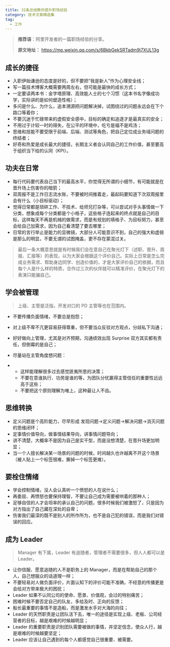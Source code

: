 ```yaml
---
title: 32条总结教你提升职场经验
category: 技术文章精选集
tag:
  - 工作
---
```


> **推荐语**：阿里开发者的一篇职场经验的分享。
>
> **原文地址：** <https://mp.weixin.qq.com/s/6BkbGekSRTadm9j7XUL13g>

## 成长的捷径

- 入职伊始谦逊的态度是好的，但不要把“我是新人”作为心理安全线；
- 写一篇技术博客大概需要两周左右，但可能是最快的成长方式；
- 一定要读两本书：金字塔原理、高效能人士的七个习惯（这本书名字像成功学，实际讲的是如何塑造性格）；
- 多问是什么、为什么，追本溯源把问题解决掉，试图绕过的问题永远会在下个路口等着你；
- 不要沉迷于忙碌带来的虚假安全感中，目标的确定和追逐才是最真实的安全；
- 不用过于计较一时的得失，在公平的环境中，吃亏是福不是鸡汤；
- 思维和技能不要受限于前端、后端、测试等角色，把自己定位成业务域问题的终结者；
- 好奇和热爱是成长最大的捷径，长期主义者会认同自己的工作价值，甚至要高于组织当下给的认同（KPI）。

## 功夫在日常 

- 每行代码要代表自己当下的最高水平，你觉得无所谓的小细节，有可能就是在晋升场上伤害你的暗箭；
- 双周报不是工作日志流水账，不要被时间推着走，最起码要知道下次双周报里会有什么（小目标驱动）；
- 觉得日常都是琐碎工作、不技术、给师兄打杂等，可以尝试对手头事情做一下分类，想象成每个分类都是个小格子，这些格子连起来的终点就是自己的目标，这样每天不再是机械的做需求，而是有规划的填格子、为目标努力，甚至会给自己加需求，因为自己看清楚了要去哪里；
- 日常的言行举止是能力的显微镜，大部分人可能意识不到，自己的强大和虚弱是那么的明显，不要无谓的试图掩盖，更不存在蒙混过关。

> 最后一条大概意思就是有时候我们会在意自己在聚光灯下（述职、晋升、周报、汇报等）的表现，以为大家会根据这个评价自己。实际上日常是怎么完成业务需求、帮助身边同学、创造价值的，才是大家评价自己的依据，而且每个人是什么样的特质，合作过三次的伙伴就可以精准评价，在聚光灯下的表演只能骗自己。

## 学会被管理

> 上级、主管是泛指，开发对口的 PD 主管等也在范围内。

- 不要传播负面情绪，不要总是抱怨；
- 对上级不卑不亢更容易获得尊重，但不要当众反驳对方观点，分歧私下沟通；
- 好好做向上管理，尤其是对齐预期，沟通绩效出现 Surprise 双方其实都有责任，但倒霉的是自己；
- 尽量站在主管角度想问题：

- - 这样能理解很多过去感觉匪夷所思的决策；
  - 不要在意谁执行、功劳是谁的等，为团队分忧赢得主管信任的重要性远远高于这些；
  - 不要把这个原则理解为唯上，这种最让人不齿。

## 思维转换

- 定义问题是个高阶能力，尽早形成 发现问题->定义问题->解决问题->消灭问题 的思维闭环；
- 定事情价值导向，做事情结果导向，讲事情问题导向；
- 讲不清楚，大概率不是因为自己是实干型，而是没想清楚，在晋升场更加明显；
- 当一个人擅长解决某一场景的问题的时候，时间越久也许越离不开这个场景（被人贴上一个标签很难，撕掉一个标签更难）。

## 要栓住情绪

- 学会控制情绪，没人会认真听一个愤怒的人在说什么；
- 再委屈、再愤怒也要保持理智，不要让自己成为需要被哄着的那种人；
- 足够自信的人才会坦率的承认自己的问题，很多时候我们被激怒了，只是因为对方指出了自己藏在深处的自卑；
- 伤害我们最深的既不是别人的所作所为，也不是自己犯的错误，而是我们对错误的回应。

## 成为 Leader

> Manager 有下属，Leader 有追随者，管理者不需要很多，但人人都可以是 Leader。

- 让你信服、愿意追随的人不是职务上的 Manager，而是在帮助自己的那个人，自己想服众的话道理一样；
- 不要轻易对人做负面评价，片面认知下的评价可能不准确，不经意的传播更是会给对方带来极大的困扰；
- Leader 如果不认同公司的使命、愿景、价值观，会过的特别痛苦；
- 困难时候不要否定自己的队友，多给及时、正向的反馈；
- 船长最重要的事情不是造船，而是激发水手对大海的向往；
- Leader 的天然职责是让团队活下去，唯一的途径是实现上级、老板、公司经营者的目标，越是艰难的时候越明显；
- Leader 的重要职责是识别团队需要被做的事情，并坚定信念，使众人行，越是艰难的时候越要坚定；
- Leader 应该让自己遇到的每个人都感觉自己很重要、被需要。
